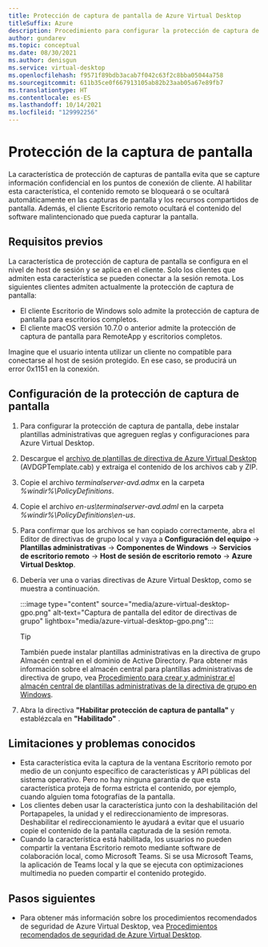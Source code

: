 ```yaml
---
title: Protección de captura de pantalla de Azure Virtual Desktop
titleSuffix: Azure
description: Procedimiento para configurar la protección de captura de pantalla para Azure Virtual Desktop.
author: gundarev
ms.topic: conceptual
ms.date: 08/30/2021
ms.author: denisgun
ms.service: virtual-desktop
ms.openlocfilehash: f9571f89bdb3acab7f042c63f2c8bba05044a758
ms.sourcegitcommit: 611b35ce0f667913105ab82b23aab05a67e89fb7
ms.translationtype: HT
ms.contentlocale: es-ES
ms.lasthandoff: 10/14/2021
ms.locfileid: "129992256"
---
```

# <a name="screen-capture-protection"></a>Protección de la captura de pantalla

La característica de protección de capturas de pantalla evita que se capture información confidencial en los puntos de conexión de cliente. Al habilitar esta característica, el contenido remoto se bloqueará o se ocultará automáticamente en las capturas de pantalla y los recursos compartidos de pantalla. Además, el cliente Escritorio remoto ocultará el contenido del software malintencionado que pueda capturar la pantalla.

## <a name="prerequisites"></a>Requisitos previos

La característica de protección de captura de pantalla se configura en el nivel de host de sesión y se aplica en el cliente. Solo los clientes que admiten esta característica se pueden conectar a la sesión remota.
Los siguientes clientes admiten actualmente la protección de captura de pantalla:

* El cliente Escritorio de Windows solo admite la protección de captura de pantalla para escritorios completos.
* El cliente macOS versión 10.7.0 o anterior admite la protección de captura de pantalla para RemoteApp y escritorios completos.

Imagine que el usuario intenta utilizar un cliente no compatible para conectarse al host de sesión protegido. En ese caso, se producirá un error 0x1151 en la conexión.

## <a name="configure-screen-capture-protection"></a>Configuración de la protección de captura de pantalla

1. Para configurar la protección de captura de pantalla, debe instalar plantillas administrativas que agreguen reglas y configuraciones para Azure Virtual Desktop.
2. Descargue el [archivo de plantillas de directiva de Azure Virtual Desktop](https://aka.ms/avdgpo) (AVDGPTemplate.cab) y extraiga el contenido de los archivos cab y ZIP.
3. Copie el archivo *terminalserver-avd.admx* en la carpeta *%windir%\PolicyDefinitions*.
4. Copie el archivo *en-us\terminalserver-avd.adml* en la carpeta *%windir%\PolicyDefinitions\en-us*.
5. Para confirmar que los archivos se han copiado correctamente, abra el Editor de directivas de grupo local y vaya a **Configuración del equipo** -> **Plantillas administrativas** -> **Componentes de Windows** -> **Servicios de escritorio remoto** -> **Host de sesión de escritorio remoto** -> **Azure Virtual Desktop**.
6. Debería ver una o varias directivas de Azure Virtual Desktop, como se muestra a continuación.

   :::image type="content" source="media/azure-virtual-desktop-gpo.png" alt-text="Captura de pantalla del editor de directivas de grupo" lightbox="media/azure-virtual-desktop-gpo.png":::

   > [!TIP]
   > También puede instalar plantillas administrativas en la directiva de grupo Almacén central en el dominio de Active Directory.
   > Para obtener más información sobre el almacén central para plantillas administrativas de directiva de grupo, vea [Procedimiento para crear y administrar el almacén central de plantillas administrativas de la directiva de grupo en Windows](/troubleshoot/windows-client/group-policy/create-and-manage-central-store).

7. Abra la directiva **"Habilitar protección de captura de pantalla"** y establézcala en **"Habilitado"** .

## <a name="limitations-and-known-issues"></a>Limitaciones y problemas conocidos

* Esta característica evita la captura de la ventana Escritorio remoto por medio de un conjunto específico de características y API públicas del sistema operativo. Pero no hay ninguna garantía de que esta característica proteja de forma estricta el contenido, por ejemplo, cuando alguien toma fotografías de la pantalla.
* Los clientes deben usar la característica junto con la deshabilitación del Portapapeles, la unidad y el redireccionamiento de impresoras. Deshabilitar el redireccionamiento le ayudará a evitar que el usuario copie el contenido de la pantalla capturada de la sesión remota.
* Cuando la característica está habilitada, los usuarios no pueden compartir la ventana Escritorio remoto mediante software de colaboración local, como Microsoft Teams. Si se usa Microsoft Teams, la aplicación de Teams local y la que se ejecuta con optimizaciones multimedia no pueden compartir el contenido protegido.

## <a name="next-steps"></a>Pasos siguientes

* Para obtener más información sobre los procedimientos recomendados de seguridad de Azure Virtual Desktop, vea [Procedimientos recomendados de seguridad de Azure Virtual Desktop](security-guide.md).
